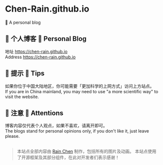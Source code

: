 # Chen-Rain.github.io

🌿 A personal blog

## 🌿 个人博客 🌿 Personal Blog

地址 https://chen-rain.github.io
<br>
Address https://chen-rain.github.io

## 🌿 提示 🌿 Tips

如果你位于中国大陆地区，你可能需要「更加科学的上网方式」访问上方站点。
<br>
If you are in China mainland, you may need to use "a more scientific way" to visit the website.

## 🌿 注意 🌿 Attentions

博客内容仅代表个人观点，如果不喜欢，请离开即可。
<br>
The blogs stand for personal opinions only, if you don't like it, just leave please.
<br><br>

> 本站点全部内容由 [Rain Chen](https://github.com/Chen-Rain) 制作，包括所有的图片及动画。
> 本站点使用了开源框架及其部分组件，在此对开发者们表示感谢！

